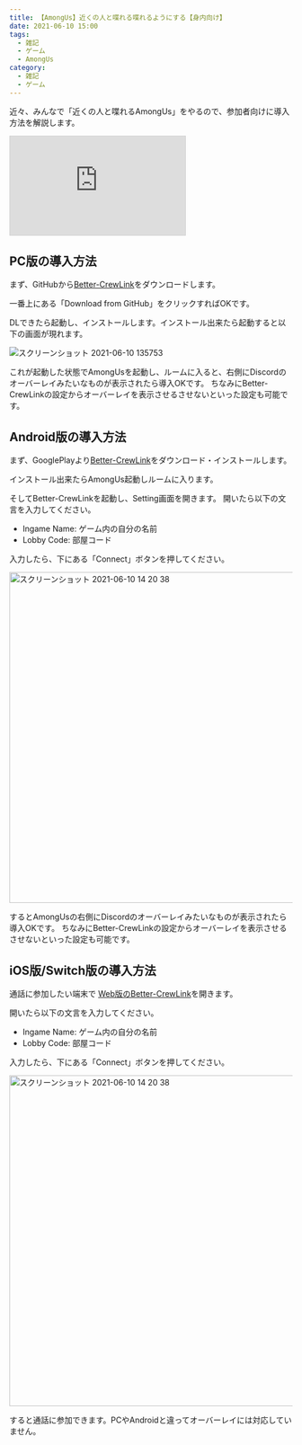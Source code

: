 ```yaml
---
title: 【AmongUs】近くの人と喋れる喋れるようにする【身内向け】
date: 2021-06-10 15:00
tags:
  - 雑記
  - ゲーム
  - AmongUs
category:
  - 雑記
  - ゲーム
---
```

近々、みんなで「近くの人と喋れるAmongUs」をやるので、参加者向けに導入方法を解説します。

<iframe width="312" height="176" src="https://live.nicovideo.jp/embed/lv332256879" scrolling="no" style="border:solid 1px #d0d0d0; background-color: #f6f6f6;" frameborder="0"><a href="https://nico.ms/lv332256879">lv332256879</a></iframe>

<!-- more -->

## PC版の導入方法
まず、GitHubから[Better-CrewLink](https://github.com/OhMyGuus/BetterCrewLink/releases/)をダウンロードします。

一番上にある「Download from GitHub」をクリックすればOKです。

DLできたら起動し、インストールします。インストール出来たら起動すると以下の画面が現れます。

![スクリーンショット 2021-06-10 135753](https://user-images.githubusercontent.com/47974873/121467486-1d8e4b80-c9f4-11eb-886d-34785b520a92.png)

これが起動した状態でAmongUsを起動し、ルームに入ると、右側にDiscordのオーバーレイみたいなものが表示されたら導入OKです。
ちなみにBetter-CrewLinkの設定からオーバーレイを表示させるさせないといった設定も可能です。

## Android版の導入方法
まず、GooglePlayより[Better-CrewLink](https://play.google.com/store/apps/details?id=io.bettercrewlink.app)をダウンロード・インストールします。

インストール出来たらAmongUs起動しルームに入ります。

そしてBetter-CrewLinkを起動し、Setting画面を開きます。
開いたら以下の文言を入力してください。

- Ingame Name: ゲーム内の自分の名前
- Lobby Code: 部屋コード

入力したら、下にある「Connect」ボタンを押してください。

<img width="589" alt="スクリーンショット 2021-06-10 14 20 38" src="https://user-images.githubusercontent.com/47974873/121469206-0b61dc80-c9f7-11eb-8dcb-82b965c7fc59.png">


するとAmongUsの右側にDiscordのオーバーレイみたいなものが表示されたら導入OKです。
ちなみにBetter-CrewLinkの設定からオーバーレイを表示させるさせないといった設定も可能です。

## iOS版/Switch版の導入方法
通話に参加したい端末で [Web版のBetter-CrewLink](https://web.bettercrewl.ink/settings)を開きます。

開いたら以下の文言を入力してください。

- Ingame Name: ゲーム内の自分の名前
- Lobby Code: 部屋コード

入力したら、下にある「Connect」ボタンを押してください。

<img width="589" alt="スクリーンショット 2021-06-10 14 20 38" src="https://user-images.githubusercontent.com/47974873/121469206-0b61dc80-c9f7-11eb-8dcb-82b965c7fc59.png">


すると通話に参加できます。PCやAndroidと違ってオーバーレイには対応していません。
